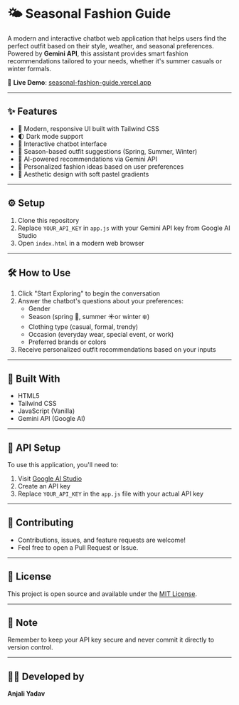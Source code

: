 # 🌤️ Seasonal Fashion Guide 

A modern and interactive chatbot web application that helps users find the perfect outfit based on their style, weather, and seasonal preferences. Powered by **Gemini API**, this assistant provides smart fashion recommendations tailored to your needs, whether it's summer casuals or winter formals.  

🔗 **Live Demo**: [seasonal-fashion-guide.vercel.app](https://seasonal-fashion-guide.vercel.app)


---

## ✨ Features

- 🎨 Modern, responsive UI built with Tailwind CSS
- 🌓 Dark mode support
- 💬 Interactive chatbot interface
- 🌸 Season-based outfit suggestions (Spring, Summer, Winter)
- 🤖 AI-powered recommendations via Gemini API
- 👕 Personalized fashion ideas based on user preferences
- 🎨 Aesthetic design with soft pastel gradients

---

## ⚙️ Setup

1. Clone this repository
2. Replace `YOUR_API_KEY` in `app.js` with your Gemini API key from Google AI Studio
3. Open `index.html` in a modern web browser

---

## 🛠️ How to Use

1. Click "Start Exploring" to begin the conversation
2. Answer the chatbot's questions about your preferences:
   - Gender
   - Season (spring 🌸, summer ☀️or winter ❄️)
   - Clothing type (casual, formal, trendy)
   - Occasion (everyday wear, special event, or work)
   - Preferred brands or colors
4. Receive personalized outfit recommendations based on your inputs

---

## 🧰 Built With

- HTML5
- Tailwind CSS
- JavaScript (Vanilla)
- Gemini API (Google AI)

---

## 🔐 API Setup

To use this application, you'll need to:
1. Visit [Google AI Studio](https://makersuite.google.com/app/apikey)
2. Create an API key
3. Replace `YOUR_API_KEY` in the `app.js` file with your actual API key

---

## 🤝 Contributing

- Contributions, issues, and feature requests are welcome!
- Feel free to open a Pull Request or Issue.

---

## 📄 License

This project is open source and available under the [MIT License](LICENSE).

---

## 📝 Note

Remember to keep your API key secure and never commit it directly to version control.

---

## 👩‍💻 Developed by
**Anjali Yadav**

